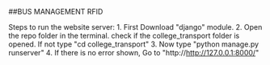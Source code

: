 ##BUS MANAGEMENT RFID

Steps to run the website server:
      1. First Download "django" module.
      2. Open the repo folder in the terminal. check if the college_transport folder is opened. If not type "cd college_transport"
      3. Now type "python manage.py runserver"
      4. If there is no error shown, Go to "http://http://127.0.0.1:8000/"
